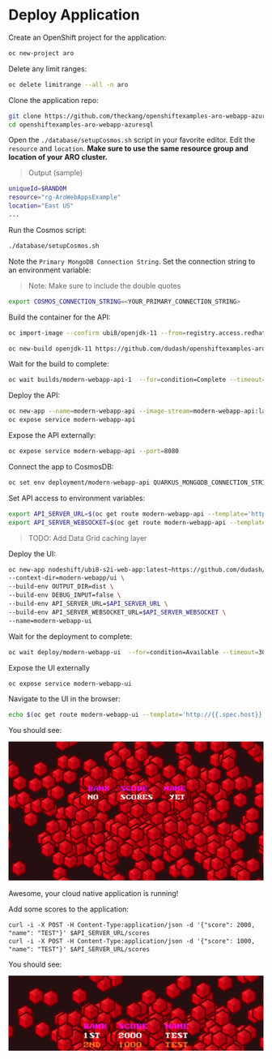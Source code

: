 # Deploy Application

Create an OpenShift project for the application:

```bash
oc new-project aro
```

Delete any limit ranges:

```bash
oc delete limitrange --all -n aro
```

Clone the application repo:

```bash
git clone https://github.com/theckang/openshiftexamples-aro-webapp-azuresql
cd openshiftexamples-aro-webapp-azuresql
```

Open the `./database/setupCosmos.sh` script in your favorite editor.  Edit the `resource` and `location`.  **Make sure to use the same resource group and location of your ARO cluster.**

> Output (sample)

```bash
uniqueId=$RANDOM
resource="rg-AroWebAppsExample"
location="East US"
...
```

Run the Cosmos script:

```bash
./database/setupCosmos.sh
```

Note the `Primary MongoDB Connection String`.  Set the connection string to an environment variable:

> Note: Make sure to include the double quotes

```bash
export COSMOS_CONNECTION_STRING=<YOUR_PRIMARY_CONNECTION_STRING>
```

Build the container for the API:

```bash
oc import-image --confirm ubi8/openjdk-11 --from=registry.access.redhat.com/ubi8/openjdk-11
```

```bash
oc new-build openjdk-11 https://github.com/dudash/openshiftexamples-aro-webapp-azuresql --context-dir=modern-webapp/api --name=modern-webapp-api -l app=modern-webapp-api
```

Wait for the build to complete:

```bash
oc wait builds/modern-webapp-api-1  --for=condition=Complete --timeout=300s
```

Deploy the API:

```bash
oc new-app --name=modern-webapp-api --image-stream=modern-webapp-api:latest -e QUICKAUTH_ENFORCING=false -e CHECKSUM_ENFORCING=false
oc expose service modern-webapp-api
```

Expose the API externally:

```bash
oc expose service modern-webapp-api --port=8080
```

Connect the app to CosmosDB:

```bash
oc set env deployment/modern-webapp-api QUARKUS_MONGODB_CONNECTION_STRING=$COSMOS_CONNECTION_STRING
```

Set API access to environment variables:

```bash
export API_SERVER_URL=$(oc get route modern-webapp-api --template='http://{{.spec.host}}')
export API_SERVER_WEBSOCKET=$(oc get route modern-webapp-api --template='ws://{{.spec.host}}')
```

> TODO: Add Data Grid caching layer

Deploy the UI:

```bash
oc new-app nodeshift/ubi8-s2i-web-app:latest~https://github.com/dudash/openshiftexamples-aro-webapp-azuresql \
--context-dir=modern-webapp/ui \
--build-env OUTPUT_DIR=dist \
--build-env DEBUG_INPUT=false \
--build-env API_SERVER_URL=$API_SERVER_URL \
--build-env API_SERVER_WEBSOCKET_URL=$API_SERVER_WEBSOCKET \
--name=modern-webapp-ui
```

Wait for the deployment to complete:

```bash
oc wait deploy/modern-webapp-ui  --for=condition=Available --timeout=300s
```

Expose the UI externally

```bash
oc expose service modern-webapp-ui
```

Navigate to the UI in the browser:

```bash
echo $(oc get route modern-webapp-ui --template='http://{{.spec.host}}')
```

You should see:

![Application UI](images/app_ui.png)

Awesome, your cloud native application is running!

Add some scores to the application:
```
curl -i -X POST -H Content-Type:application/json -d '{"score": 2000, "name": "TEST"}' $API_SERVER_URL/scores
curl -i -X POST -H Content-Type:application/json -d '{"score": 1000, "name": "TEST"}' $API_SERVER_URL/scores
```

You should see:

![Application UI Scores](images/app_ui_scores.png)
